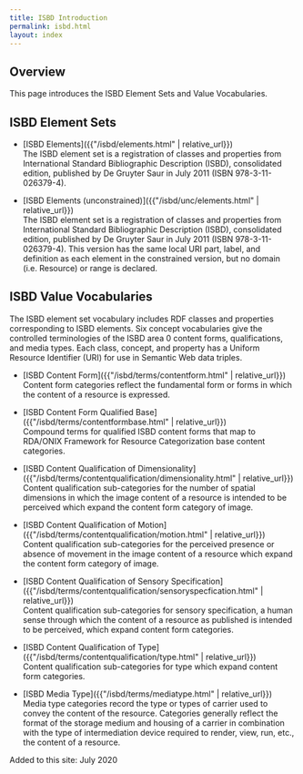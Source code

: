 ```yaml
---
title: ISBD Introduction
permalink: isbd.html
layout: index
---
```


## Overview

This page introduces the ISBD Element Sets and Value Vocabularies.

## ISBD Element Sets

* [ISBD Elements]({{"/isbd/elements.html" | relative_url}})  
  The ISBD element set is a registration of classes and properties from International Standard Bibliographic Description (ISBD), consolidated edition, published by De Gruyter Saur in July 2011 (ISBN 978-3-11-026379-4).

* [ISBD Elements (unconstrained)]({{"/isbd/unc/elements.html" | relative_url}})  
  The ISBD element set is a registration of classes and properties from International Standard Bibliographic Description (ISBD), consolidated edition, published by De Gruyter Saur in July 2011 (ISBN 978-3-11-026379-4). This version has the same local URI part, label, and definition as each element in the constrained version, but no domain (i.e. Resource) or range is declared.

## ISBD Value Vocabularies

The ISBD element set vocabulary includes RDF classes and properties corresponding to ISBD elements. Six concept vocabularies give the controlled terminologies of the ISBD area 0 content forms, qualifications, and media types. Each class, concept, and property has a Uniform Resource Identifier (URI) for use in Semantic Web data triples.

* [ISBD Content Form]({{"/isbd/terms/contentform.html" | relative_url}})  
  Content form categories reflect the fundamental form or forms in which the content of a resource is expressed.

* [ISBD Content Form Qualified Base]({{"/isbd/terms/contentformbase.html" | relative_url}})  
  Compound terms for qualified ISBD content forms that map to RDA/ONIX Framework for Resource Categorization base content categories.

* [ISBD Content Qualification of Dimensionality]({{"/isbd/terms/contentqualification/dimensionality.html" | relative_url}})  
  Content qualification sub-categories for the number of spatial dimensions in which the image content of a resource is intended to be perceived which expand the content form category of image.

* [ISBD Content Qualification of Motion]({{"/isbd/terms/contentqualification/motion.html" | relative_url}})  
  Content qualification sub-categories for the perceived presence or absence of movement in the image content of a resource which expand the content form category of image.

* [ISBD Content Qualification of Sensory Specification]({{"/isbd/terms/contentqualification/sensoryspecfication.html" | relative_url}})  
  Content qualification sub-categories for sensory specification, a human sense through which the content of a resource as published is intended to be perceived, which expand content form categories.

* [ISBD Content Qualification of Type]({{"/isbd/terms/contentqualification/type.html" | relative_url}})  
  Content qualification sub-categories for type which expand content form categories.

* [ISBD Media Type]({{"/isbd/terms/mediatype.html" | relative_url}})  
  Media type categories record the type or types of carrier used to convey the content of the resource. Categories generally reflect the format of the storage medium and housing of a carrier in combination with the type of intermediation device required to render, view, run, etc., the content of a resource.


Added to this site: July 2020
